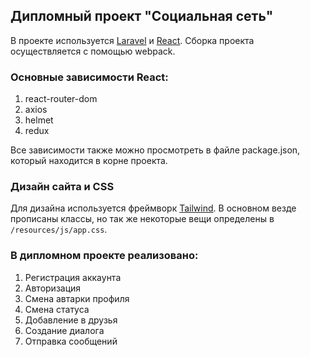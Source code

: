 ## Дипломный проект "Социальная сеть"

В проекте используется [Laravel](https://laravel.com/) и [React](https://reactjs.org/).
Сборка проекта осуществляется с помощью webpack.

### Основные зависимости React:
1. react-router-dom
2. axios
3. helmet
4. redux

Все зависимости также можно просмотреть в файле package.json, который находится в корне проекта.

### Дизайн сайта и CSS
Для дизайна используется фреймворк [Tailwind](https://tailwindcss.com/). В основном везде прописаны классы, но так же некоторые вещи определены в `/resources/js/app.css`.

### В дипломном проекте реализовано:
1. Регистрация аккаунта
2. Авторизация
3. Смена автарки профиля
4. Смена статуса
5. Добавление в друзья
6. Создание диалога
7. Отправка сообщений








